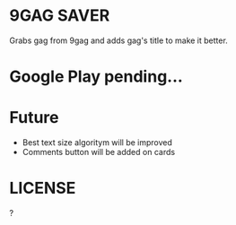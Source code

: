 # 9GAG SAVER
Grabs gag from 9gag and adds gag's title to make it better.

# Google Play pending...

# Future
* Best text size algoritym will be improved
* Comments button will be added on cards

# LICENSE
?

